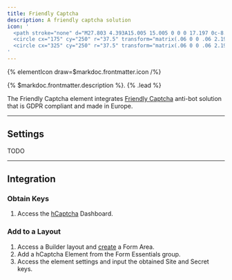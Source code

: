 ```yaml
---
title: Friendly Captcha
description: A friendly captcha solution
icon: '
  <path stroke="none" d="M27.803 4.393A15.005 15.005 0 0 0 17.197 0c-8.279 0-15 6.721-15 15s6.721 15 15 15c3.976 0 7.794-1.581 10.606-4.393l-3.182-3.182a10.504 10.504 0 0 1-7.424 3.075c-5.795 0-10.5-4.705-10.5-10.5s4.705-10.5 10.5-10.5c2.783 0 5.456 1.107 7.424 3.075l3.182-3.182Z"/>
  <circle cx="175" cy="250" r="37.5" transform="matrix(.06 0 0 .06 2.197 0)"/>
  <circle cx="325" cy="250" r="37.5" transform="matrix(.06 0 0 .06 2.197 0)"/>
'
---
```


{% elementIcon draw=$markdoc.frontmatter.icon /%}

{% $markdoc.frontmatter.description %}. {% .lead %}

The Friendly Captcha element integrates [Friendly Captcha](https://friendlycaptcha.com/) anti-bot solution that is GDPR compliant and made in Europe.

---

## Settings

TODO

---

## Integration

### Obtain Keys

1. Access the [hCaptcha](https://www.hcaptcha.com/) Dashboard.

### Add to a Layout

1. Access a Builder layout and [create](../../setup#creating-a-form) a Form Area.
1. Add a hCaptcha Element from the Form Essentials group.
1. Access the element settings and input the obtained Site and Secret keys.
